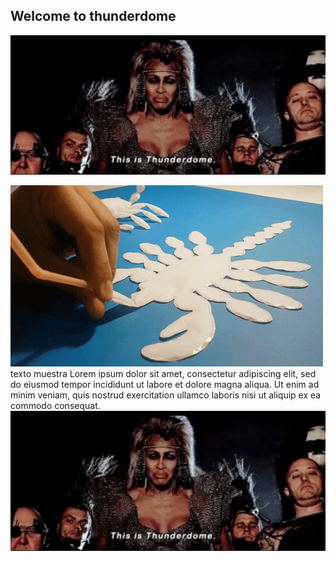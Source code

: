 ## Welcome to thunderdome



![](images/thunderdome.jpg)

![](/images/scorpio_blow.gif)
 texto muestra Lorem ipsum dolor sit amet, consectetur adipiscing elit, sed do eiusmod tempor incididunt ut labore et dolore magna aliqua. Ut enim ad minim veniam, quis nostrud exercitation ullamco laboris nisi ut aliquip ex ea commodo consequat.
![](../images/thunderdome.jpg)
